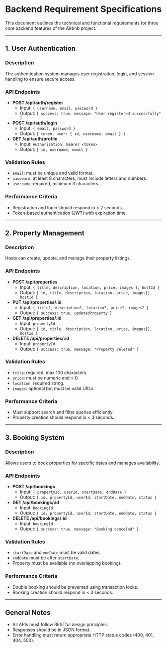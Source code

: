 # Backend Requirement Specifications

This document outlines the technical and functional requirements for three core backend features of the Airbnb project.

---

## 1. User Authentication

### Description
The authentication system manages user registration, login, and session handling to ensure secure access.

### API Endpoints
- **POST /api/auth/register**
  - Input: `{ username, email, password }`
  - Output: `{ success: true, message: "User registered successfully" }`
- **POST /api/auth/login**
  - Input: `{ email, password }`
  - Output: `{ token, user: { id, username, email } }`
- **GET /api/auth/profile**
  - Input: `Authorization: Bearer <token>`
  - Output: `{ id, username, email }`

### Validation Rules
- `email`: must be unique and valid format.
- `password`: at least 8 characters, must include letters and numbers.
- `username`: required, minimum 3 characters.

### Performance Criteria
- Registration and login should respond in < 2 seconds.
- Token-based authentication (JWT) with expiration time.

---

## 2. Property Management

### Description
Hosts can create, update, and manage their property listings.

### API Endpoints
- **POST /api/properties**
  - Input: `{ title, description, location, price, images[], hostId }`
  - Output: `{ id, title, description, location, price, images[], hostId }`
- **PUT /api/properties/:id**
  - Input: `{ title?, description?, location?, price?, images? }`
  - Output: `{ success: true, updatedProperty }`
- **GET /api/properties/:id**
  - Input: `propertyId`
  - Output: `{ id, title, description, location, price, images[], hostId }`
- **DELETE /api/properties/:id**
  - Input: `propertyId`
  - Output: `{ success: true, message: "Property deleted" }`

### Validation Rules
- `title`: required, max 100 characters.
- `price`: must be numeric and > 0.
- `location`: required string.
- `images`: optional but must be valid URLs.

### Performance Criteria
- Must support search and filter queries efficiently.
- Property creation should respond in < 3 seconds.

---

## 3. Booking System

### Description
Allows users to book properties for specific dates and manages availability.

### API Endpoints
- **POST /api/bookings**
  - Input: `{ propertyId, userId, startDate, endDate }`
  - Output: `{ id, propertyId, userId, startDate, endDate, status }`
- **GET /api/bookings/:id**
  - Input: `bookingId`
  - Output: `{ id, propertyId, userId, startDate, endDate, status }`
- **DELETE /api/bookings/:id**
  - Input: `bookingId`
  - Output: `{ success: true, message: "Booking canceled" }`

### Validation Rules
- `startDate` and `endDate` must be valid dates.
- `endDate` must be after `startDate`.
- Property must be available (no overlapping booking).

### Performance Criteria
- Double booking should be prevented using transaction locks.
- Booking creation should respond in < 3 seconds.

---

## General Notes
- All APIs must follow RESTful design principles.
- Responses should be in JSON format.
- Error handling must return appropriate HTTP status codes (400, 401, 404, 500).
